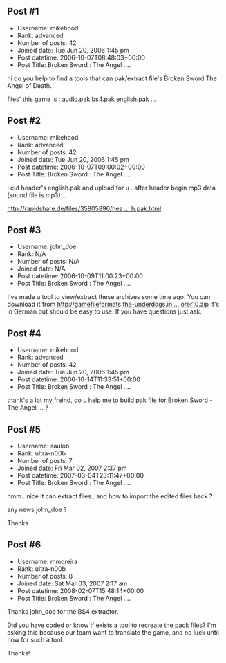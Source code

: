 ## Post #1
- Username: mikehood
- Rank: advanced
- Number of posts: 42
- Joined date: Tue Jun 20, 2006 1:45 pm
- Post datetime: 2006-10-07T08:48:03+00:00
- Post Title: Broken Sword : The Angel ....

hi 
do you help to find a tools that can pak/extract file's Broken Sword The Angel of Death.

files' this game is :
audio.pak
bs4.pak
english.pak
...
## Post #2
- Username: mikehood
- Rank: advanced
- Number of posts: 42
- Joined date: Tue Jun 20, 2006 1:45 pm
- Post datetime: 2006-10-07T09:00:02+00:00
- Post Title: Broken Sword : The Angel ....

i cut header's english.pak and upload for u .
after header begin mp3 data (sound file is mp3)...

[http://rapidshare.de/files/35805896/hea ... h.pak.html](http://rapidshare.de/files/35805896/header-english.pak.html)
## Post #3
- Username: john_doe
- Rank: N/A
- Number of posts: N/A
- Joined date: N/A
- Post datetime: 2006-10-09T11:00:23+00:00
- Post Title: Broken Sword : The Angel ....

I've made a tool to view/extract these archives some time ago.
You can download it from [http://gamefileformats.the-underdogs.in ... orer10.zip](http://gamefileformats.the-underdogs.info/files/bs4explorer10.zip)
It's in German but should be easy to use. If you have questions just ask.
## Post #4
- Username: mikehood
- Rank: advanced
- Number of posts: 42
- Joined date: Tue Jun 20, 2006 1:45 pm
- Post datetime: 2006-10-14T11:33:51+00:00
- Post Title: Broken Sword : The Angel ....

thank's a lot my freind, 
do u help me to build pak file for Broken Sword - The Angel ... ?
## Post #5
- Username: saulob
- Rank: ultra-n00b
- Number of posts: 7
- Joined date: Fri Mar 02, 2007 2:37 pm
- Post datetime: 2007-03-04T23:11:47+00:00
- Post Title: Broken Sword : The Angel ....

hmm.. nice it can extract files.. and how to import the edited files back ?

any news john_doe ?

Thanks
## Post #6
- Username: mmoreira
- Rank: ultra-n00b
- Number of posts: 8
- Joined date: Sat Mar 03, 2007 2:17 am
- Post datetime: 2008-02-07T15:48:14+00:00
- Post Title: Broken Sword : The Angel ....

Thanks john_doe for the BS4 extractor.

Did you have coded or know if exists a tool to recreate the pack files? I'm asking this because our team want to translate the game, and no luck until now for such a tool.

Thanks!
